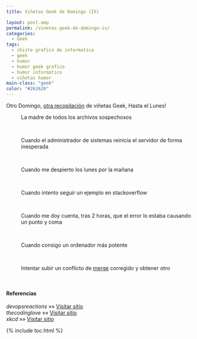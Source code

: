 ```yaml
---
title: Viñetas Geek de Domingo (IX)

layout: post.amp
permalink: /vinetas-geek-de-domingo-ix/
categories:
  - Geek
tags:
  - chiste grafico de informatica
  - geek
  - humor
  - humor geek grafico
  - humor informatico
  - viñetas humor
main-class: "geek"
color: "#262626"
---
```

Otro Domingo, [otra recopilación][1] de viñetas Geek, Hasta el Lunes!


<!--ad-->
<div id="gallery-9" class="gallery galleryid-1825 gallery-columns-1 gallery-size-thumbnail">
<dl class="gallery-item">
<dt class="gallery-icon landscape">
<a href="https://elbauldelprogramador.com/vinetas-geek-de-domingo-ix/the-mother-of-all-suspicious-files/"><amp-img on="tap:lightbox1" role="button" tabindex="0" layout="responsive" src="/assets/img/2013/08/The-Mother-of-All-Suspicious-Files-150x150.png" class="attachment-thumbnail" alt="La madre de todos los archivos sospechosos" aria-describedby="gallery-9-1831" width="150px" height="150px" /></a>
</dt>
<dd class="wp-caption-text gallery-caption" id="gallery-9-1831">
      La madre de todos los archivos sospechosos
    </dd>
</dl>
<br  />
<dl class="gallery-item">
<dt class="gallery-icon landscape">
<a href="https://elbauldelprogramador.com/vinetas-geek-de-domingo-ix/when-the-server-admin-unexpectedly-reboot-the-server/"><amp-img on="tap:lightbox1" role="button" tabindex="0" layout="responsive" src="/assets/img/2013/08/when-the-server-admin-unexpectedly-reboot-the-server-150x150.gif" class="attachment-thumbnail" alt="Cuando el administrador de sistemas reinicia el servidor de forma inesperada" aria-describedby="gallery-9-1832" width="150px" height="150px" /></a>
</dt>
<dd class="wp-caption-text gallery-caption" id="gallery-9-1832">
      Cuando el administrador de sistemas reinicia el servidor de forma inesperada
    </dd>
</dl>
<br  />
<dl class="gallery-item">
<dt class="gallery-icon landscape">
<a href="https://elbauldelprogramador.com/vinetas-geek-de-domingo-ix/when-i-wake-up-on-monday-morning/"><amp-img on="tap:lightbox1" role="button" tabindex="0" layout="responsive" src="/assets/img/2013/08/when-I-wake-up-on-monday-morning-150x150.gif" class="attachment-thumbnail" alt="Cuando me despierto los lunes por la mañana" aria-describedby="gallery-9-1826" width="150px" height="150px" /></a>
</dt>
<dd class="wp-caption-text gallery-caption" id="gallery-9-1826">
      Cuando me despierto los lunes por la mañana
    </dd>
</dl>
<br  />
<dl class="gallery-item">
<dt class="gallery-icon landscape">
<a href="https://elbauldelprogramador.com/vinetas-geek-de-domingo-ix/when-i-try-to-follow-an-example-on-stackoverflow/"><amp-img on="tap:lightbox1" role="button" tabindex="0" layout="responsive" src="/assets/img/2013/08/when-I-try-to-follow-an-example-on-stackoverflow-150x150.gif" class="attachment-thumbnail" alt="Cuando intento seguir un ejemplo en stackoverflow" aria-describedby="gallery-9-1827" width="150px" height="150px" /></a>
</dt>
<dd class="wp-caption-text gallery-caption" id="gallery-9-1827">
      Cuando intento seguir un ejemplo en stackoverflow
    </dd>
</dl>
<br  />
<dl class="gallery-item">
<dt class="gallery-icon landscape">
<a href="https://elbauldelprogramador.com/vinetas-geek-de-domingo-ix/when-i-realize-after-2-hours-that-my-bug-is-caused-by-a-missing-semicolon/"><amp-img on="tap:lightbox1" role="button" tabindex="0" layout="responsive" src="/assets/img/2013/08/when-I-realize-after-2-hours-that-my-bug-is-caused-by-a-missing-semicolon-150x150.gif" class="attachment-thumbnail" alt="Cuando me doy cuenta, tras 2 horas, que el error lo estaba causando un punto y coma" aria-describedby="gallery-9-1828" width="150px" height="150px" /></a>
</dt>
<dd class="wp-caption-text gallery-caption" id="gallery-9-1828">
      Cuando me doy cuenta, tras 2 horas, que el error lo estaba causando un punto y coma
    </dd>
</dl>
<br  />
<dl class="gallery-item">
<dt class="gallery-icon landscape">
<a href="https://elbauldelprogramador.com/vinetas-geek-de-domingo-ix/when-i-get-a-more-powerful-computer/"><amp-img on="tap:lightbox1" role="button" tabindex="0" layout="responsive" src="/assets/img/2013/08/when-I-get-a-more-powerful-computer-150x150.gif" class="attachment-thumbnail" alt="Cuando consigo un ordenador más potente" aria-describedby="gallery-9-1829" width="150px" height="150px" /></a>
</dt>
<dd class="wp-caption-text gallery-caption" id="gallery-9-1829">
      Cuando consigo un ordenador más potente
    </dd>
</dl>
<br  />
<dl class="gallery-item">
<dt class="gallery-icon landscape">
<a href="https://elbauldelprogramador.com/vinetas-geek-de-domingo-ix/trying-to-push-a-merge-conflict-fix-and-receiving-a-merge-conflict/"><amp-img on="tap:lightbox1" role="button" tabindex="0" layout="responsive" src="/assets/img/2013/08/Trying-to-push-a-merge-conflict-fix-and-receiving-a-merge-conflict-150x150.gif" class="attachment-thumbnail" alt="Intentar subir un conflicto de merge corregido y obtener otro" aria-describedby="gallery-9-1830" width="150px" height="150px" /></a>
</dt>
<dd class="wp-caption-text gallery-caption" id="gallery-9-1830">
      Intentar subir un conflicto de <a href="https://elbauldelprogramador.com/mini-tutorial-y-chuleta-de-comandos-git/" title="Git: Mini Tutorial y chuleta de comandos">merge</a> corregido y obtener otro
    </dd>
</dl>
<br  />
</div>

#### Referencias

*devopsreactions* »» <a href="http://devopsreactions.tumblr.com/" target="_blank">Visitar sitio</a>  
*thecodinglove* »» <a href="http://thecodinglove.com" target="_blank">Visitar sitio</a>  
*xkcd* »» <a href="http://xkcd.com" target="_blank">Visitar sitio</a>



 [1]: https://elbauldelprogramador.com/ "Viñetas Geek de Domingo"

{% include toc.html %}

